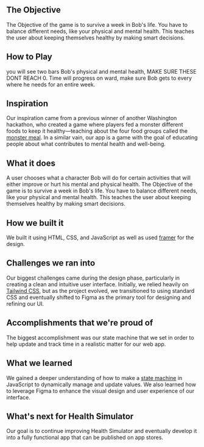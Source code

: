 ## The Objective
The Objective of the game is to survive a week in Bob's life. You have to balance different needs, like your physical and mental health.
This teaches the user about keeping themselves healthy by making smart decisions.

## How to Play
you will see two bars Bob's physical and mental health, MAKE SURE THESE DONT REACH 0. Time will progress on ward, make sure Bob gets to every where he needs for an entire week.

## Inspiration
Our inspiration came from a previous winner of another Washington hackathon, who created a game where players fed a monster different foods to keep it healthy—teaching about the four food groups called the [monster meal](https://devpost.com/software/the-monster-s-meal). In a similar vain, our app is a game with the goal of educating people about what contributes to mental health and well-being.

## What it does
A user chooses what a character Bob will do for certain activities that will either improve or hurt his mental and physical health. The Objective of the game is to survive a week in Bob's life. You have to balance different needs, like your physical and mental health. This teaches the user about keeping themselves healthy by making smart decisions.

## How we built it
We built it using HTML, CSS, and JavaScript as well as used [framer](https://framer.com/) for the design.

## Challenges we ran into
Our biggest challenges came during the design phase, particularly in creating a clean and intuitive user interface. Initially, we relied heavily on [Tailwind CSS](https://tailwindcss.com), but as the project evolved, we transitioned to using standard CSS and eventually shifted to Figma as the primary tool for designing and refining our UI.

## Accomplishments that we're proud of
The biggest accomplishment was our state machine that we set in order to help update and track time in a realistic matter for our web app.

## What we learned
We gained a deeper understanding of how to make a [state machine](https://en.wikipedia.org/wiki/Finite-state_machine) in JavaScript to dynamically manage and update values. We also learned how to leverage Figma to enhance the visual design and user experience of our interface.

## What's next for Health Simulator 
Our goal is to continue improving Health Simulator and eventually develop it into a fully functional app that can be published on app stores.
